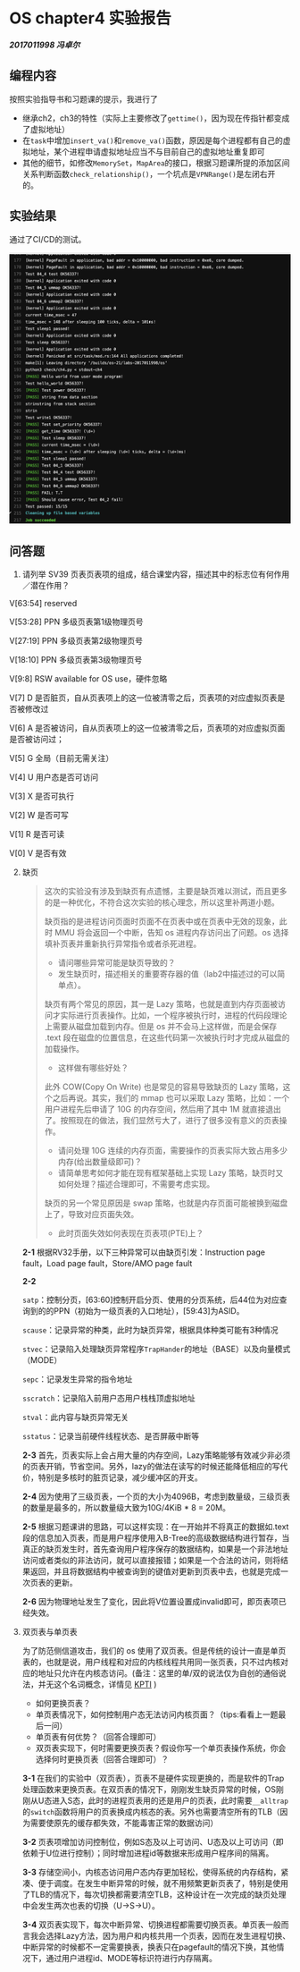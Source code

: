 # OS chapter4 实验报告

***2017011998 冯卓尔***

## 编程内容

按照实验指导书和习题课的提示，我进行了

- 继承ch2，ch3的特性（实际上主要修改了`gettime()`，因为现在传指针都变成了虚拟地址）
- 在`task`中增加`insert_va()`和`remove_va()`函数，原因是每个进程都有自己的虚拟地址，某个进程申请虚拟地址应当不与目前自己的虚拟地址重复即可
- 其他的细节，如修改`MemorySet`，`MapArea`的接口，根据习题课所提的添加区间关系判断函数`check_relationship()`，一个坑点是`VPNRange()`是左闭右开的。



## 实验结果

通过了CI/CD的测试。

![](lab4/1.png)

## 问答题

1. 请列举 SV39 页表页表项的组成，结合课堂内容，描述其中的标志位有何作用／潜在作用？

V[63:54] reserved

V[53:28] PPN 多级页表第1级物理页号

V[27:19] PPN 多级页表第2级物理页号

V[18:10] PPN 多级页表第3级物理页号

V[9:8] RSW available for OS use，硬件忽略

V[7] D 是否脏页，自从页表项上的这一位被清零之后，页表项的对应虚拟页表是否被修改过

V[6] A 是否被访问，自从页表项上的这一位被清零之后，页表项的对应虚拟页面是否被访问过；

V[5] G 全局（目前无需关注）

V[4] U 用户态是否可访问

V[3] X 是否可执行

V[2] W 是否可写

V[1] R 是否可读

V[0] V 是否有效

2. 缺页

   > 这次的实验没有涉及到缺页有点遗憾，主要是缺页难以测试，而且更多的是一种优化，不符合这次实验的核心理念，所以这里补两道小题。
   >
   > 缺页指的是进程访问页面时页面不在页表中或在页表中无效的现象，此时 MMU 将会返回一个中断，告知 os 进程内存访问出了问题。os 选择填补页表并重新执行异常指令或者杀死进程。
   >
   > - 请问哪些异常可能是缺页导致的？
   > - 发生缺页时，描述相关的重要寄存器的值（lab2中描述过的可以简单点）。
   >
   > 缺页有两个常见的原因，其一是 Lazy 策略，也就是直到内存页面被访问才实际进行页表操作。比如，一个程序被执行时，进程的代码段理论上需要从磁盘加载到内存。但是 os 并不会马上这样做，而是会保存 .text 段在磁盘的位置信息，在这些代码第一次被执行时才完成从磁盘的加载操作。
   >
   > - 这样做有哪些好处？
   >
   > 此外 COW(Copy On Write) 也是常见的容易导致缺页的 Lazy 策略，这个之后再说。其实，我们的 mmap 也可以采取 Lazy 策略，比如：一个用户进程先后申请了 10G 的内存空间，然后用了其中 1M 就直接退出了。按照现在的做法，我们显然亏大了，进行了很多没有意义的页表操作。
   >
   > - 请问处理 10G 连续的内存页面，需要操作的页表实际大致占用多少内存(给出数量级即可)？
   > - 请简单思考如何才能在现有框架基础上实现 Lazy 策略，缺页时又如何处理？描述合理即可，不需要考虑实现。
   >
   > 缺页的另一个常见原因是 swap 策略，也就是内存页面可能被换到磁盘上了，导致对应页面失效。
   >
   > - 此时页面失效如何表现在页表项(PTE)上？

   **2-1** 根据RV32手册，以下三种异常可以由缺页引发：Instruction page fault，Load page fault，Store/AMO page fault

   **2-2**

   `satp`：控制分页，[63:60]控制开启分页、使用的分页系统，后44位为对应查询到的的PPN（初始为一级页表的入口地址），[59:43]为ASID。

    `scause`：记录异常的种类，此时为缺页异常，根据具体种类可能有3种情况

   `stvec`：记录陷入处理缺页异常程序`TrapHander`的地址（BASE）以及向量模式（MODE）

   `sepc`：记录发生异常的指令地址

   `sscratch`：记录陷入前用户态用户栈栈顶虚拟地址

   `stval`：此内容与缺页异常无关

   `sstatus`：记录当前硬件线程状态、是否屏蔽中断等

   **2-3** 首先，页表实际上会占用大量的内存空间，Lazy策略能够有效减少非必须的页表开销，节省空间。另外，lazy的做法在读写的时候还能降低相应的写代价，特别是多核时的脏页记录，减少缓冲区的开支。

   **2-4** 因为使用了三级页表，一个页的大小为4096B，考虑到数量级，三级页表的数量是最多的，所以数量级大致为10G/4KiB * 8 = 20M。

   **2-5** 根据习题课讲的思路，可以这样实现：在一开始并不将真正的数据如.text段的信息加入页表，而是用户程序使用入B-Tree的高级数据结构进行暂存，当真正的缺页发生时，首先查询用户程序保存的数据结构，如果是一个非法地址访问或者类似的非法访问，就可以直接报错；如果是一个合法的访问，则将结果返回，并且将数据结构中被查询到的键值对更新到页表中去，也就是完成一次页表的更新。

   **2-6** 因为物理地址发生了变化，因此将V位置设置成invalid即可，即页表项已经失效。

3. 双页表与单页表

   为了防范侧信道攻击，我们的 os 使用了双页表。但是传统的设计一直是单页表的，也就是说，用户线程和对应的内核线程共用同一张页表，只不过内核对应的地址只允许在内核态访问。(备注：这里的单/双的说法仅为自创的通俗说法，并无这个名词概念，详情见 [KPTI](https://en.wikipedia.org/wiki/Kernel_page-table_isolation) )

   - 如何更换页表？
   - 单页表情况下，如何控制用户态无法访问内核页面？（tips:看看上一题最后一问）
   - 单页表有何优势？（回答合理即可）
   - 双页表实现下，何时需要更换页表？假设你写一个单页表操作系统，你会选择何时更换页表（回答合理即可）？

   **3-1** 在我们的实验中（双页表），页表不是硬件实现更换的，而是软件的Trap处理函数来更换页表。在双页表的情况下，刚刚发生缺页异常的时候，OS刚刚从U态进入S态，此时的进程页表用的还是用户的页表，此时需要`__alltrap`的`switch`函数将用户的页表换成内核态的表。另外也需要清空所有的TLB（因为需要使原先的缓存都失效，不能毒害正常的数据访问）

   **3-2** 页表项增加访问控制位，例如S态及以上可访问、U态及以上可访问（即依赖于U位进行控制）；同时增加进程id等数据来形成用户程序间的隔离。

   **3-3** 存储空间小，内核态访问用户态内存更加轻松，使得系统的内存结构，紧凑、便于调度。在发生中断异常的时候，就不用频繁更新页表了，特别是使用了TLB的情况下，每次切换都需要清空TLB，这种设计在一次完成的缺页处理中会发生两次也表的切换（U->S->U）。

   **3-4** 双页表实现下，每次中断异常、切换进程都需要切换页表。单页表一般而言我会选择Lazy方法，因为用户和内核共用一个页表，因而在发生进程切换、中断异常的时候都不一定需要换表，换表只在pagefault的情况下换，其他情况下，通过用户进程id、MODE等标识符进行内存隔离。

